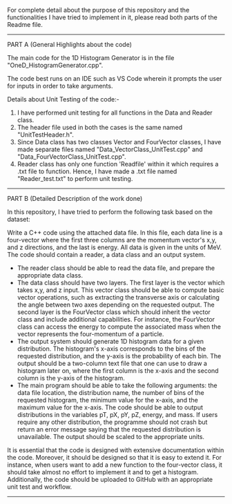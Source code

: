 For complete detail about the purpose of this repository and the functionalities I have tried to implement in it, please read both parts of the Readme file.

--------------------------------------------------------------------------------------------------------------------------------------------------------------------

PART A (General Highlights about the code)

The main code for the 1D Histogram Generator is in the file "OneD_HistogramGenerator.cpp".

The code best runs on an IDE such as VS Code wherein it prompts the user for inputs in order to take arguments.

Details about Unit Testing of the code:-
1. I have performed unit testing for all functions in the Data and Reader class.
2. The header file used in both the cases is the same named "UnitTestHeader.h".
3. Since Data class has two classes Vector and FourVector classes, I have made separate files named "Data_VectorClass_UnitTest.cpp" and "Data_FourVectorClass_UnitTest.cpp".
4. Reader class has only one function 'Readfile' within it which requires a .txt file to function. Hence, I have made a .txt file named "Reader_test.txt" to perform unit testing.

--------------------------------------------------------------------------------------------------------------------------------------------------------------------

PART B (Detailed Description of the work done)

In this repository, I have tried to perform the following task based on the dataset:

Write a C++ code using the attached data file. In this file, each data line is a four-vector where the first three columns are the momentum vector's x,y, and z directions, and the last is energy. All data is given in the units of MeV. The code should contain a reader, a data class and an output system.

 - The reader class should be able to read the data file, and prepare the appropriate data class.
 - The data class should have two layers. The first layer is the vector which takes x,y, and z input. This vector class should be able to compute basic vector operations, such as extracting the transverse axis or calculating the angle between two axes depending on the requested output. The second layer is the FourVector class which should inherit the vector class and include additional capabilities. For instance, the FourVector class can access the energy to compute the associated mass when the vector represents the four-momentum of a particle.
 -  The output system should generate 1D histogram data for a given distribution. The histogram's x-axis corresponds to the bins of the requested distribution, and the y-axis is the probability of each bin. The output should be a two-column text file that one can use to draw a histogram later on, where the first column is the x-axis and the second column is the y-axis of the histogram. 
 - The main program should be able to take the following arguments: the data file location, the distribution name, the number of bins of the requested histogram, the minimum value for the x-axis, and the maximum value for the x-axis. The code should be able to output distributions in the variables pT, pX, pY, pZ, energy, and mass. If users require any other distribution, the programme should not crash but return an error message saying that the requested distribution is unavailable. The output should be scaled to the appropriate units.

It is essential that the code is designed with extensive documentation within the code. Moreover, it should be designed so that it is easy to extend it. For instance, when users want to add a new function to the four-vector class, it should take almost no effort to implement it and to get a histogram. Additionally, the code should be uploaded to GitHub with an appropriate unit test and workflow.

--------------------------------------------------------------------------------------------------------------------------------------------------------------------


                                                                             



